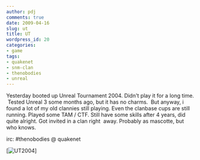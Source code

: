 ```yaml
---
author: pdj
comments: true
date: 2009-04-16
slug: ut
title: UT
wordpress_id: 20
categories:
- game
tags:
- quakenet
- snm-clan
- thenobodies
- unreal
---
```


Yesterday booted up Unreal Tournament 2004. Didn't play it for a long time.  Tested Unreal 3 some months ago, but it has no charms.  But anyway, i found a lot of my old clannies still playing. Even the clanbase cups are still running. Played some TAM / CTF. Still have some skills after 4 years, did quite alright. Got invited in a clan right  away. Probably as mascotte, but who knows.

irc: #thenobodies @ quakenet

[![UT2004](/images/unreal_tournament2004_cover.jpg)]
